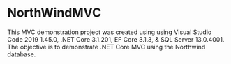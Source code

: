 # NorthWindMVC
This MVC demonstration project was created using using Visual Studio Code 2019 1.45.0, .NET Core 3.1.201, EF Core 3.1.3, & SQL Server 13.0.4001.  The objective is to demonstrate .NET Core MVC using the Northwind database.